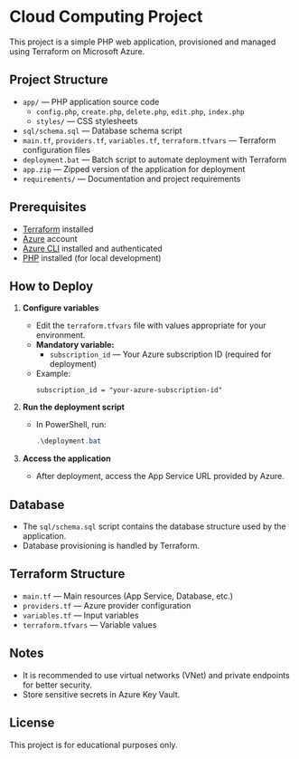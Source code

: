 # Cloud Computing Project

This project is a simple PHP web application, provisioned and managed using Terraform on Microsoft Azure.

## Project Structure

- `app/` — PHP application source code
  - `config.php`, `create.php`, `delete.php`, `edit.php`, `index.php`
  - `styles/` — CSS stylesheets
- `sql/schema.sql` — Database schema script
- `main.tf`, `providers.tf`, `variables.tf`, `terraform.tfvars` — Terraform configuration files
- `deployment.bat` — Batch script to automate deployment with Terraform
- `app.zip` — Zipped version of the application for deployment
- `requirements/` — Documentation and project requirements

## Prerequisites

- [Terraform](https://www.terraform.io/downloads.html) installed
- [Azure](https://portal.azure.com/) account
- [Azure CLI](https://docs.microsoft.com/en-us/cli/azure/install-azure-cli) installed and authenticated
- [PHP](https://www.php.net/downloads) installed (for local development)

## How to Deploy

1. **Configure variables**
   - Edit the `terraform.tfvars` file with values appropriate for your environment.
   - **Mandatory variable:**
     - `subscription_id` — Your Azure subscription ID (required for deployment)
   - Example:
     ```hcl
     subscription_id = "your-azure-subscription-id"
     ```

2. **Run the deployment script**
   - In PowerShell, run:
     ```powershell
     .\deployment.bat
     ```

3. **Access the application**
   - After deployment, access the App Service URL provided by Azure.

## Database

- The `sql/schema.sql` script contains the database structure used by the application.
- Database provisioning is handled by Terraform.

## Terraform Structure

- `main.tf` — Main resources (App Service, Database, etc.)
- `providers.tf` — Azure provider configuration
- `variables.tf` — Input variables
- `terraform.tfvars` — Variable values

## Notes

- It is recommended to use virtual networks (VNet) and private endpoints for better security.
- Store sensitive secrets in Azure Key Vault.

## License

This project is for educational purposes only.
